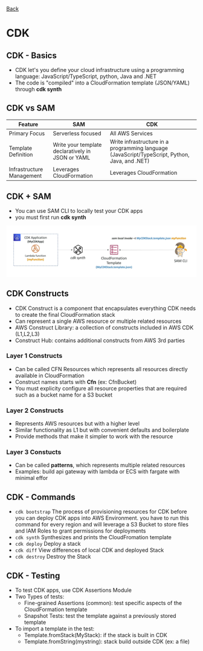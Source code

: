 [Back](./AWS.md)

# CDK

## CDK - Basics

- CDK let's you define your cloud infrastructure using a programming language: JavaScript/TypeScript, python, Java and .NET
- The code is "compiled" into a CloudFormation template (JSON/YAML) through **cdk synth**

## CDK vs SAM

| Feature                   | SAM                                               | CDK                                                                                            |
| ------------------------- | ------------------------------------------------- | ---------------------------------------------------------------------------------------------- |
| Primary Focus             | Serverless focused                                | All AWS Services                                                                               |
| Template Definition       | Write your template declaratively in JSON or YAML | Write infrastructure in a programming language (JavaScript/TypeScript, Python, Java, and .NET) |
| Infrastructure Management | Leverages CloudFormation                          | Leverages CloudFormation                                                                       |

## CDK + SAM

- You can use SAM CLI to locally test your CDK apps
- you must first run **cdk synth**

![cdk + sam](./assets/65.png)

## CDK Constructs

- CDK Construct is a component that encapsulates everything CDK needs to create the final CloudFormation stack
- Can represent a single AWS resource or multiple related resources
- AWS Construct Library: a collection of constructs included in AWS CDK (L1,L2,L3)
- Construct Hub: contains additional constructs from AWS 3rd parties

### Layer 1 Constructs

- Can be called CFN Resources which represents all resources directly available in CloudFormation
- Construct names starts with **Cfn** (ex: CfnBucket)
- You must explicity configure all resource properties that are required such as a bucket name for a S3 bucket

### Layer 2 Constructs

- Represents AWS resources but with a higher level
- Similar functionality as L1 but with convenient defaults and boilerplate
- Provide methods that make it simpler to work with the resource

### Layer 3 Constucts

- Can be called **patterns**, which represents multiple related resources
- Examples: build api gateway with lambda or ECS with fargate with minimal effor

## CDK - Commands

- `cdk bootstrap` The process of provisioning resources for CDK before you can deploy CDK apps into AWS Environment. you have to run this command for every region and will leverage a S3 Bucket to store files and IAM Roles to grant permissions for deployments
- `cdk synth` Synthesizes and prints the CloudFromation template
- `cdk deploy` Deploy a stack
- `cdk diff` View differences of local CDK and deployed Stack
- `cdk destroy` Destroy the Stack

## CDK - Testing

- To test CDK apps, use CDK Assertions Module
- Two Types of tests:
  - Fine-grained Assertions (common): test specific aspects of the CloudFormation template
  - Snapshot Tests: test the template against a previously stored template
- To import a template in the test:
  - Template.fromStack(MyStack): if the stack is built in CDK
  - Template.fromString(mystring): stack build outside CDK (ex: a file)
